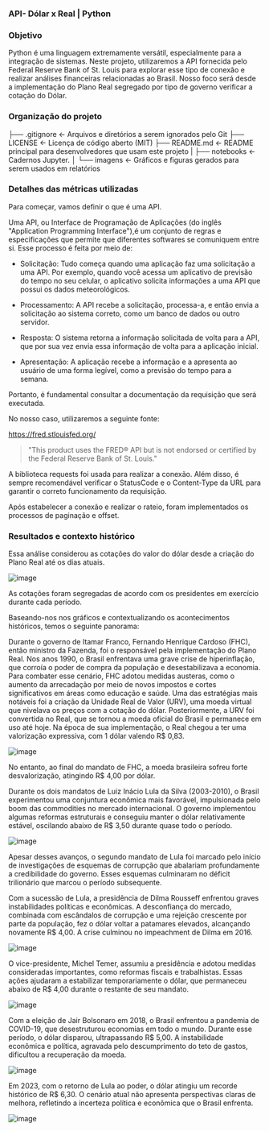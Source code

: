 ### API- Dólar x Real | Python 

### Objetivo 

Python é uma linguagem extremamente versátil, especialmente para a integração de sistemas. Neste projeto, utilizaremos a API fornecida pelo Federal Reserve Bank of St. Louis para explorar esse tipo de conexão e realizar análises financeiras relacionadas ao Brasil.
Nosso foco será desde a implementação do Plano Real segregado por tipo de governo verificar a cotação do Dólar.

### Organização do projeto 

├── .gitignore         <- Arquivos e diretórios a serem ignorados pelo Git
├── LICENSE            <- Licença de código aberto (MIT)
├── README.md          <- README principal para desenvolvedores que usam este projeto
|
├── notebooks          <- Cadernos Jupyter.
│   └── imagens        <- Gráficos e figuras gerados para serem usados em relatórios

### Detalhes das métricas utilizadas

Para começar, vamos definir o que é uma API.

Uma API, ou Interface de Programação de Aplicações (do inglês "Application Programming Interface"),é um conjunto de regras e especificações que permite que diferentes softwares se comuniquem entre si. 
Esse processo é feita por meio de:

 - Solicitação: Tudo começa quando uma aplicação faz uma solicitação a uma API. Por exemplo, quando você acessa um aplicativo de previsão do tempo no seu celular, o aplicativo solicita informações a uma API que possui os dados meteorológicos.

 - Processamento: A API recebe a solicitação, processa-a, e então envia a solicitação ao sistema correto, como um banco de dados ou outro servidor.

 - Resposta: O sistema retorna a informação solicitada de volta para a API, que por sua vez envia essa informação de volta para a aplicação inicial.

 - Apresentação: A aplicação recebe a informação e a apresenta ao usuário de uma forma legível, como a previsão do tempo para a semana.


Portanto, é fundamental consultar a documentação da requisição que será executada.

No nosso caso, utilizaremos a seguinte fonte:

https://fred.stlouisfed.org/

>  "This product uses the FRED® API but is not endorsed or certified by the Federal Reserve Bank of St. Louis."

A biblioteca requests foi usada para realizar a conexão. Além disso, é sempre recomendável verificar o StatusCode e o Content-Type da URL para garantir o correto funcionamento da requisição. 

Após estabelecer a conexão e realizar o rateio, foram implementados os processos de paginação e offset. 

### Resultados e contexto histórico

Essa análise considerou as cotações do valor do dólar desde a criação do Plano Real até os dias atuais.

![image](https://github.com/user-attachments/assets/f37181e7-c757-4e5b-b365-8266b66675be)

As cotações foram segregadas de acordo com os presidentes em exercício durante cada período.

Baseando-nos nos gráficos e contextualizando os acontecimentos históricos, temos o seguinte panorama:

Durante o governo de Itamar Franco, Fernando Henrique Cardoso (FHC), então ministro da Fazenda, foi o responsável pela implementação do Plano Real. Nos anos 1990, o Brasil enfrentava uma grave crise de hiperinflação, que corroía o poder de compra da população e desestabilizava a economia. Para combater esse cenário, FHC adotou medidas austeras, como o aumento da arrecadação por meio de novos impostos e cortes significativos em áreas como educação e saúde.
Uma das estratégias mais notáveis foi a criação da Unidade Real de Valor (URV), uma moeda virtual que nivelava os preços com a cotação do dólar. Posteriormente, a URV foi convertida no Real, que se tornou a moeda oficial do Brasil e permanece em uso até hoje. Na época de sua implementação, o Real chegou a ter uma valorização expressiva, com 1 dólar valendo R$ 0,83. 

![image](https://github.com/user-attachments/assets/97d78641-ff62-43e7-9804-ac1d74a17a70)

No entanto, ao final do mandato de FHC, a moeda brasileira sofreu forte desvalorização, atingindo R$ 4,00 por dólar.

Durante os dois mandatos de Luiz Inácio Lula da Silva (2003-2010), o Brasil experimentou uma conjuntura econômica mais favorável, impulsionada pelo boom das commodities no mercado internacional. O governo implementou algumas reformas estruturais e conseguiu manter o dólar relativamente estável, oscilando abaixo de R$ 3,50 durante quase todo o período.

![image](https://github.com/user-attachments/assets/6dae50a3-c017-4006-b2fe-d60879f62ec3)

Apesar desses avanços, o segundo mandato de Lula foi marcado pelo início de investigações de esquemas de corrupção que abalariam profundamente a credibilidade do governo. Esses esquemas culminaram no déficit trilionário que marcou o período subsequente.

Com a sucessão de Lula, a presidência de Dilma Rousseff enfrentou graves instabilidades políticas e econômicas. A desconfiança do mercado, combinada com escândalos de corrupção e uma rejeição crescente por parte da população, fez o dólar voltar a patamares elevados, alcançando novamente R$ 4,00. A crise culminou no impeachment de Dilma em 2016.

![image](https://github.com/user-attachments/assets/12fa0131-9076-4c8c-99fc-3fdac9fb9d7a)

O vice-presidente, Michel Temer, assumiu a presidência e adotou medidas consideradas importantes, como reformas fiscais e trabalhistas. Essas ações ajudaram a estabilizar temporariamente o dólar, que permaneceu abaixo de R$ 4,00 durante o restante de seu mandato.

![image](https://github.com/user-attachments/assets/b54ddea4-2b2e-447f-baa1-cdfd6e9187e1)

Com a eleição de Jair Bolsonaro em 2018, o Brasil enfrentou a pandemia de COVID-19, que desestruturou economias em todo o mundo. Durante esse período, o dólar disparou, ultrapassando R$ 5,00. A instabilidade econômica e política, agravada pelo descumprimento do teto de gastos, dificultou a recuperação da moeda.

![image](https://github.com/user-attachments/assets/20705d7c-bd8c-4629-bdc7-56c6184f3c74)

Em 2023, com o retorno de Lula ao poder, o dólar atingiu um recorde histórico de R$ 6,30. O cenário atual não apresenta perspectivas claras de melhora, refletindo a incerteza política e econômica que o Brasil enfrenta.

![image](https://github.com/user-attachments/assets/2f894ec4-a85e-48a8-bc05-00fec6f7d167)


## 










 
